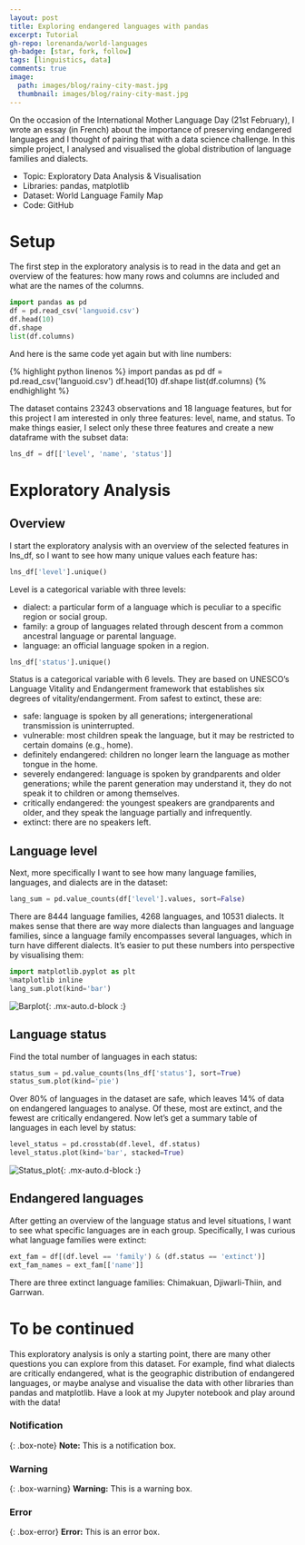 ```yaml
---
layout: post
title: Exploring endangered languages with pandas
excerpt: Tutorial
gh-repo: lorenanda/world-languages
gh-badge: [star, fork, follow]
tags: [linguistics, data]
comments: true
image:
  path: images/blog/rainy-city-mast.jpg
  thumbnail: images/blog/rainy-city-mast.jpg
---
```


On the occasion of the International Mother Language Day (21st February), I wrote an essay (in French) about the importance of preserving endangered languages and I thought of pairing that with a data science challenge. In this simple project, I analysed and visualised the global distribution of language families and dialects.

- Topic: Exploratory Data Analysis & Visualisation
- Libraries: pandas, matplotlib
- Dataset: World Language Family Map
- Code: GitHub

# Setup

The first step in the exploratory analysis is to read in the data and get an overview of the features: how many rows and columns are included and what are the names of the columns.

```python
import pandas as pd
df = pd.read_csv('languoid.csv')
df.head(10)
df.shape
list(df.columns)
```

And here is the same code yet again but with line numbers:

{% highlight python linenos %}
import pandas as pd
df = pd.read_csv('languoid.csv')
df.head(10)
df.shape
list(df.columns)
{% endhighlight %}

The dataset contains 23243 observations and 18 language features, but for this project I am interested in only three features: level, name, and status. To make things easier, I select only these three features and create a new dataframe with the subset data:

```python
lns_df = df[['level', 'name', 'status']]
```

# Exploratory Analysis

## Overview

I start the exploratory analysis with an overview of the selected features in lns_df, so I want to see how many unique values each feature has:

```python
lns_df['level'].unique()
```

Level is a categorical variable with three levels:

- dialect: a particular form of a language which is peculiar to a specific region or social group.
- family: a group of languages related through descent from a common ancestral language or parental language.
- language: an official language spoken in a region.

```python
lns_df['status'].unique()
```

Status is a categorical variable with 6 levels. They are based on UNESCO’s Language Vitality and Endangerment framework that establishes six degrees of vitality/endangerment. From safest to extinct, these are:

- safe: language is spoken by all generations; intergenerational transmission is uninterrupted.
- vulnerable: most children speak the language, but it may be restricted to certain domains (e.g., home).
- definitely endangered: children no longer learn the language as mother tongue in the home.
- severely endangered: language is spoken by grandparents and older generations; while the parent generation may understand it, they do not speak it to children or among themselves.
- critically endangered: the youngest speakers are grandparents and older, and they speak the language partially and infrequently.
- extinct: there are no speakers left.

## Language level

Next, more specifically I want to see how many language families, languages, and dialects are in the dataset:

```python
lang_sum = pd.value_counts(df['level'].values, sort=False)
```

There are 8444 language families, 4268 languages, and 10531 dialects. It makes sense that there are way more dialects than languages and language families, since a language family encompasses several languages, which in turn have different dialects. It’s easier to put these numbers into perspective by visualising them:

```python
import matplotlib.pyplot as plt
%matplotlib inline
lang_sum.plot(kind='bar')
```

![Barplot](../assets/img/endangered_languages_barplot.png){: .mx-auto.d-block :}

## Language status

Find the total number of languages in each status:

```python
status_sum = pd.value_counts(lns_df['status'], sort=True)
status_sum.plot(kind='pie')
```

Over 80% of languages in the dataset are safe, which leaves 14% of data on endangered languages to analyse. Of these, most are extinct, and the fewest are critically endangered. Now let’s get a summary table of languages in each level by status:

```python
level_status = pd.crosstab(df.level, df.status)
level_status.plot(kind='bar', stacked=True)
```

![Status_plot](../assets/img/endangered_languages_status.png){: .mx-auto.d-block :}

## Endangered languages

After getting an overview of the language status and level situations, I want to see what specific languages are in each group. Specifically, I was curious what language families were extinct:

```python
ext_fam = df[(df.level == 'family') & (df.status == 'extinct')]
ext_fam_names = ext_fam[['name']]
```

There are three extinct language families: Chimakuan, Djiwarli-Thiin, and Garrwan.

# To be continued

This exploratory analysis is only a starting point, there are many other questions you can explore from this dataset. For example, find what dialects are critically endangered, what is the geographic distribution of endangered languages, or maybe analyse and visualise the data with other libraries than pandas and matplotlib. Have a look at my Jupyter notebook and play around with the data!

### Notification

{: .box-note}
**Note:** This is a notification box.

### Warning

{: .box-warning}
**Warning:** This is a warning box.

### Error

{: .box-error}
**Error:** This is an error box.
